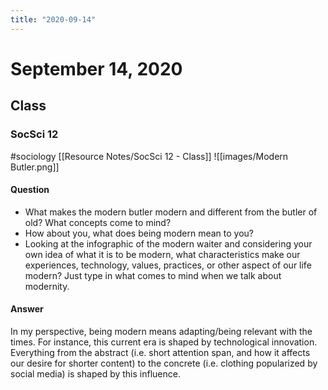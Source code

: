```yaml
---
title: "2020-09-14"
---
```


# September 14, 2020
## Class
### SocSci 12
#sociology
[[Resource Notes/SocSci 12 - Class]]
![[images/Modern Butler.png]]
#### Question
- What makes the modern butler modern and different from the butler of old? What concepts come to mind? 
- How about you, what does being modern mean to you?
- Looking at the infographic of the modern waiter and considering your own idea of what it is to be modern, what characteristics make our experiences, technology, values, practices, or other aspect of our life modern? Just type in what comes to mind when we talk about modernity.
#### Answer
In my perspective, being modern means adapting/being relevant with the times. For instance, this current era is shaped by technological innovation. Everything from the abstract (i.e. short attention span, and how it affects our desire for shorter content) to the concrete (i.e. clothing popularized by social media) is shaped by this influence. 

